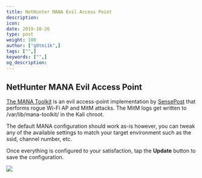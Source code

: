 ```yaml
---
title: NetHunter MANA Evil Access Point
description:
icon:
date: 2019-10-26
type: post
weight: 100
author: ["g0tmi1k",]
tags: ["",]
keywords: ["",]
og_description:
---
```


## NetHunter MANA Evil Access Point

[The MANA Toolkit](https://github.com/sensepost/mana) is an evil access-point implementation by [SensePost](https://www.sensepost.com/) that performs rogue Wi-Fi AP and MitM attacks. The MitM logs get written to /var/lib/mana-toolkit/ in the Kali chroot.

The default MANA configuration should work as-is however, you can tweak any of the available settings to match your target environment such as the ssid, channel number, etc.

Once everything is configured to your satisfaction, tap the **Update** button to save the configuration.

![](/docs/nethunter/images/nethunter-mana.png)
